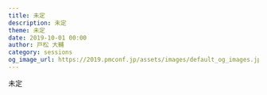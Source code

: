 ```yaml
---	
title: 未定
description: 未定
theme: 未定
date: 2019-10-01 00:00
author: 戸松 大輔
category: sessions
og_image_url: https://2019.pmconf.jp/assets/images/default_og_images.jpg
---	
```

未定
